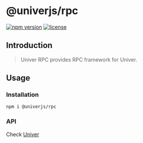 # @univerjs/rpc

[![npm version](https://img.shields.io/npm/v/@univerjs/rpc)](https://npmjs.org/package/@univerjs/rpc)
[![license](https://img.shields.io/npm/l/@univerjs/rpc)](https://img.shields.io/npm/l/@univerjs/rpc)

## Introduction

> Univer RPC provides RPC framework for Univer.

## Usage

### Installation

```shell
npm i @univerjs/rpc
```

### API

Check [Univer](https://github.com/dream-num/univer/)
